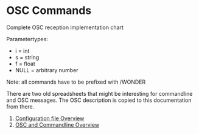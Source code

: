 # OSC Commands

Complete OSC reception implementation chart

Parametertypes:

- i = int
- s = string
- f = float
- NULL = arbitrary number

Note: all commands have to be prefixed with /WONDER

There are two old spreadsheets that might be interesting for commandline and OSC messages.
The OSC description is copied to this documentation from there.

1. [Configuration file Overview](../tables/Configurationfiles_Overview.ods)
2. [OSC and Commandline Overview](../tables/OSC_and_Commandline_Overview.ods)
